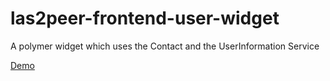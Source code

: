 # las2peer-frontend-user-widget
A polymer widget which uses the Contact and the UserInformation Service

[Demo](https://rwth-acis.github.io/las2peer-frontend-user-widget/)
